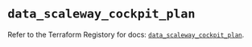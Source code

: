 # `data_scaleway_cockpit_plan`

Refer to the Terraform Registory for docs: [`data_scaleway_cockpit_plan`](https://registry.terraform.io/providers/scaleway/scaleway/2.28.0/docs/data-sources/cockpit_plan).
